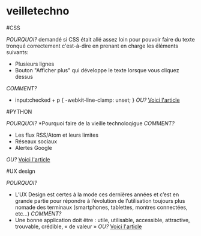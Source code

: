 # veilletechno
#CSS 

_POURQUOI?_
   demandé si CSS était allé assez loin pour pouvoir faire du texte tronqué correctement
   c'est-à-dire en prenant en charge les éléments suivants:
* Plusieurs lignes
* Bouton "Afficher plus" qui développe le texte lorsque vous cliquez dessus

_COMMENT?_
* input:checked + p {
  -webkit-line-clamp: unset;
}
_OU?_ 
[Voici l'article](https://paulbakaus.com/tutorials/css/multiline-truncated-text-with-show-more-button-with-just-css/)

#PYTHON 

_POURQUOI?_
*Pourquoi faire de la vieille technoloqigue
_COMMENT?_
* Les flux RSS/Atom et leurs limites
* Réseaux sociaux
* Alertes Google

_OU?_
[Voici l'article](https://deshayesalexandre.wordpress.com/2017/01/11/python-presentation-densemble-du-langage/)

#UX design 

_POURQUOI?_
* L’UX Design est certes à la mode ces dernières années et c’est en grande partie pour répondre à l’évolution de l’utilisation toujours plus nomade des terminaux (smartphones, tablettes, montres connectées, etc…)
_COMMENT?_
* Une bonne application doit être : utile, utilisable, accessible, attractive, trouvable, crédible, « de valeur »
_OU?_
[Voici l'article](https://tekcollab.imdeo.com/ux-design/)
